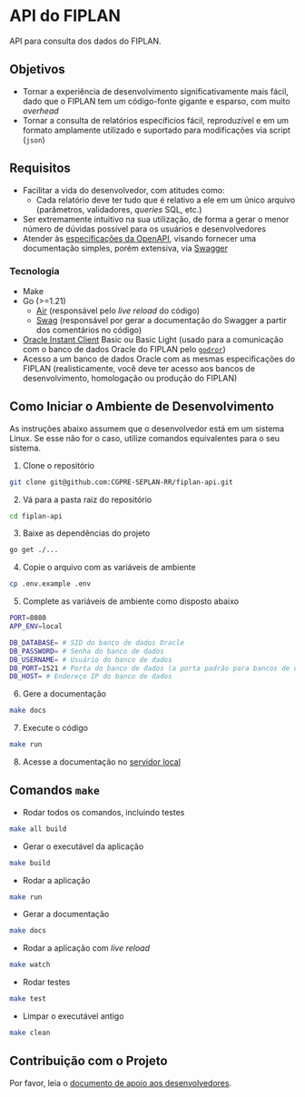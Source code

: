 # API do FIPLAN 

API para consulta dos dados do FIPLAN.

## Objetivos

- Tornar a experiência de desenvolvimento significativamente mais fácil, dado que o FIPLAN tem um código-fonte gigante e esparso, com muito *overhead*
- Tornar a consulta de relatórios específicios fácil, reproduzível e em um formato amplamente utilizado e suportado para modificações via script (`json`)

## Requisitos

- Facilitar a vida do desenvolvedor, com atitudes como:
    - Cada relatório deve ter tudo que é relativo a ele em um único arquivo (parâmetros, validadores, *queries* SQL, etc.)
- Ser extremamente intuitivo na sua utilização, de forma a gerar o menor número de dúvidas possível para os usuários e desenvolvedores
- Atender às [especificações da OpenAPI](https://swagger.io/specification/), visando fornecer uma documentação simples, porém extensiva, via [Swagger](https://swagger.io/)

### Tecnologia

- Make
- Go (>=1.21)
    - [Air](https://github.com/cosmtrek/air) (responsável pelo *live reload* do código)
    - [Swag](https://github.com/swaggo/swag) (responsável por gerar a documentação do Swagger a partir dos comentários no código)
- [Oracle Instant Client](https://www.oracle.com/database/technologies/instant-client/downloads.html) Basic ou Basic Light (usado para a comunicação com o banco de dados Oracle do FIPLAN pelo [`godror`](https://github.com/godror/godror))
- Acesso a um banco de dados Oracle com as mesmas especificações do FIPLAN (realisticamente, você deve ter acesso aos bancos de desenvolvimento, homologação ou produção do FIPLAN)

## Como Iniciar o Ambiente de Desenvolvimento

As instruções abaixo assumem que o desenvolvedor está em um sistema Linux. Se esse não for o caso, utilize comandos equivalentes para o seu sistema.

1. Clone o repositório

```bash
git clone git@github.com:CGPRE-SEPLAN-RR/fiplan-api.git
```

2. Vá para a pasta raiz do repositório

```bash
cd fiplan-api
```

3. Baixe as dependências do projeto

```bash
go get ./...
```

4. Copie o arquivo com as variáveis de ambiente

```bash
cp .env.example .env
```

5. Complete as variáveis de ambiente como disposto abaixo

```bash
PORT=8080
APP_ENV=local

DB_DATABASE= # SID do banco de dados Oracle
DB_PASSWORD= # Senha do banco de dados
DB_USERNAME= # Usuário do banco de dados
DB_PORT=1521 # Porta do banco de dados (a porta padrão para bancos de dado Oracle é a 1521)
DB_HOST= # Endereço IP do banco de dados
```

6. Gere a documentação

```bash
make docs
```

7. Execute o código

```bash
make run
```

8. Acesse a documentação no [servidor local](http://localhost:8080/swagger/index.html)

## Comandos `make`

- Rodar todos os comandos, incluindo testes

```bash
make all build
```

- Gerar o executável da aplicação

```bash
make build
```

- Rodar a aplicação

```bash
make run
```

- Gerar a documentação

```bash
make docs
```

- Rodar a aplicação com *live reload*

```bash
make watch
```

- Rodar testes

```bash
make test
```

- Limpar o executável antigo

```bash
make clean
```

## Contribuição com o Projeto

Por favor, leia o [documento de apoio aos desenvolvedores](./CONTRIBUTING.md).
